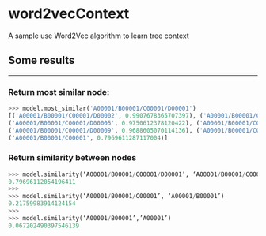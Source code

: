 # word2vecContext
A sample use Word2Vec algorithm to learn tree context

## Some results
------

### Return most similar node:
```python
>>> model.most_similar('A00001/B00001/C00001/D00001')
[('A00001/B00001/C00001/D00002', 0.9907678365707397), ('A00001/B00001/C00001/D00003', 0.9883657097816467), ('A00001/B00001/C00001/D00004', 0.9816274046897888), 
('A00001/B00001/C00001/D00005', 0.9750612378120422), ('A00001/B00001/C00001/D00010', 0.9711226224899292), ('A00001/B00001/C00001/D00008', 0.969694972038269), 
('A00001/B00001/C00001/D00009', 0.9688605070114136), ('A00001/B00001/C00001/D00006', 0.9665477275848389), ('A00001/B00001/C00001/D00007', 0.9633323550224304), 
('A00001/B00001/C00001', 0.7969611287117004)]
```
### Return similarity between nodes
```python
>>> model.similarity(‘A00001/B00001/C00001/D00001’, ‘A00001/B00001/C00001’)
0.79696112054196411
>>>
>>> model.similarity(‘A00001/B00001/C00001’, ‘A00001/B00001’)
0.21759983914124154
>>>
>>> model.similarity(‘A00001/B00001’,’A00001’)
0.067202490397546139
```



